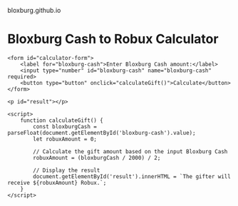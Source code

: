 bloxburg.github.io

<!DOCTYPE html>
<html>
<head>
    <title>Bloxburg Cash to Robux Calculator</title>
</head>
<body>
    <h1>Bloxburg Cash to Robux Calculator</h1>
    
    <form id="calculator-form">
        <label for="bloxburg-cash">Enter Bloxburg Cash amount:</label>
        <input type="number" id="bloxburg-cash" name="bloxburg-cash" required>
        <button type="button" onclick="calculateGift()">Calculate</button>
    </form>
    
    <p id="result"></p>

    <script>
        function calculateGift() {
            const bloxburgCash = parseFloat(document.getElementById('bloxburg-cash').value);
            let robuxAmount = 0;

            // Calculate the gift amount based on the input Bloxburg Cash
            robuxAmount = (bloxburgCash / 2000) / 2;

            // Display the result
            document.getElementById('result').innerHTML = `The gifter will receive ${robuxAmount} Robux.`;
        }
    </script>
</body>
</html>
